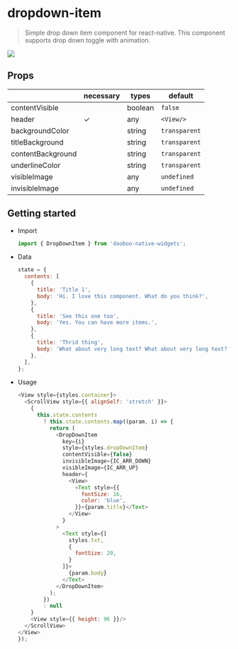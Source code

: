 # dropdown-item
> Simple drop down item component for react-native. This component supports drop down toggle with animation.<br/>
<img src="https://user-images.githubusercontent.com/27461460/47951961-a7a7e500-dfab-11e8-9189-86c0eddb6e12.gif"/>

## Props
|    | necessary | types | default
|----|-----|-----|---------|
|contentVisible|  | boolean | `false` |
|header| ✓ | any | `<View/>` |
|backgroundColor|  | string | `transparent` |
|titleBackground|  | string | `transparent` |
|contentBackground|  | string | `transparent` |
|underlineColor|  | string | `transparent` |
|visibleImage|  | any | `undefined` |
|invisibleImage|  | any | `undefined` |

## Getting started

* Import
  ```javascript
  import { DropDownItem } from 'dooboo-native-widgets';
  ```

* Data
  ```javascript
  state = {
    contents: [
      {
        title: 'Title 1',
        body: 'Hi. I love this component. What do you think?',
      },
      {
        title: 'See this one too',
        body: 'Yes. You can have more items.',
      },
      {
        title: 'Thrid thing',
        body: 'What about very long text? What about very long text? What about very long text? What about very long text? What about very long text? What about very long text? What about very long text? What about very long text? What about very long text? What about very long text? What about very long text? What about very long text?',
      },
    ],
  };
  ```

* Usage
  ```javascript
  <View style={styles.container}>
    <ScrollView style={{ alignSelf: 'stretch' }}>
      {
        this.state.contents
          ? this.state.contents.map((param, i) => {
            return (
              <DropDownItem
                key={i}
                style={styles.dropDownItem}
                contentVisible={false}
                invisibleImage={IC_ARR_DOWN}
                visibleImage={IC_ARR_UP}
                header={
                  <View>
                    <Text style={{
                      fontSize: 16,
                      color: 'blue',
                    }}>{param.title}</Text>
                  </View>
                }
              >
                <Text style={[
                  styles.txt,
                  {
                    fontSize: 20,
                  }
                ]}>
                  {param.body}
                </Text>
              </DropDownItem>
            );
          })
          : null
      }
      <View style={{ height: 96 }}/>
    </ScrollView>
  </View>
  });
  ```
